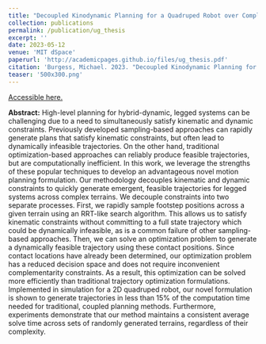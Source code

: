 ```yaml
---
title: "Decoupled Kinodynamic Planning for a Quadruped Robot over Complex Terrain"
collection: publications
permalink: /publication/ug_thesis
excerpt: ''
date: 2023-05-12
venue: 'MIT dSpace'
paperurl: 'http://academicpages.github.io/files/ug_thesis.pdf'
citation: 'Burgess, Michael. 2023. "Decoupled Kinodynamic Planning for a Quadruped Robot over Complex Terrain." <i>MIT dSpace</i>.'
teaser: '500x300.png'
---
```


[Accessible here.](http://academicpages.github.io/files/paper1.pdf)

**Abstract:** High-level planning for hybrid-dynamic, legged systems can be challenging due to a need to simultaneously satisfy kinematic and dynamic constraints. Previously developed sampling-based approaches can rapidly generate plans that satisfy kinematic constraints, but often lead to dynamically infeasible trajectories. On the other hand, traditional optimization-based approaches can reliably produce feasible trajectories, but are computationally inefficient. In this work, we leverage the strengths of these popular techniques to develop an advantageous novel motion planning formulation. Our methodology decouples kinematic and dynamic constraints to quickly generate emergent, feasible trajectories for legged systems across complex terrains. We decouple constraints into two separate processes. First, we rapidly sample footstep positions across a given terrain using an RRT-like search algorithm. This allows us to satisfy kinematic constraints without committing to a full state trajectory which could be dynamically infeasible, as is a common failure of other sampling-based approaches. Then, we can solve an optimization problem to generate a dynamically feasible trajectory using these contact positions. Since contact locations have already been determined, our optimization problem has a reduced decision space and does not require inconvenient complementarity constraints. As a result, this optimization can be solved more efficiently than traditional trajectory optimization formulations. Implemented in simulation for a 2D quadruped robot, our novel formulation is shown to generate trajectories in less than 15% of the computation time needed for traditional, coupled planning methods. Furthermore, experiments demonstrate that our method maintains a consistent average solve time across sets of randomly generated terrains, regardless of their complexity.